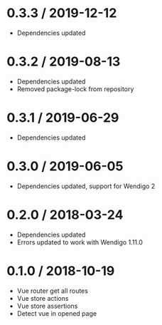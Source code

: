 0.3.3 / 2019-12-12
==================

* Dependencies updated

0.3.2 / 2019-08-13
==================

* Dependencies updated
* Removed package-lock from repository

0.3.1 / 2019-06-29
==================

* Dependencies updated

0.3.0 / 2019-06-05
==================

* Dependencies updated, support for Wendigo 2

0.2.0 / 2018-03-24
==================

* Dependencies updated
* Errors updated to work with Wendigo 1.11.0

0.1.0 / 2018-10-19
==================

* Vue router get all routes
* Vue store actions
* Vue store assertions
* Detect vue in opened page
